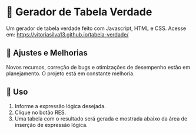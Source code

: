 # :date: Gerador de Tabela Verdade
Um gerador de tabela verdade feito com Javascript, HTML e CSS. Acesse em: https://vitoriasilva13.github.io/tabela-verdade/

## :wrench: Ajustes e Melhorias
Novos recursos, correção de bugs e otimizações de desempenho estão em planejamento. O projeto está em constante melhoria.

## :bookmark_tabs: Uso
1. Informe a expressão lógica desejada.
2. Clique no botão RES.
3. Uma tabela com o resultado será gerada e mostrada abaixo da área de inserção de expressão lógica.
